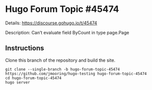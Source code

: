 # Hugo Forum Topic #45474

Details: <https://discourse.gohugo.io/t/45474>

Description: Can’t evaluate field ByCount in type page.Page

## Instructions

Clone this branch of the repository and build the site.

```text
git clone --single-branch -b hugo-forum-topic-45474 https://github.com/jmooring/hugo-testing hugo-forum-topic-45474
cd hugo-forum-topic-45474
hugo server
```
